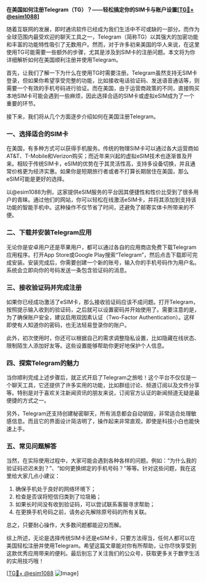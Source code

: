 **在美国如何注册Telegram（TG）？——轻松搞定你的SIM卡与账户设置[[TG💪+ @esim1088](https://t.me/s/esim1088)]**

随着互联网的发展，即时通讯软件已经成为我们生活中不可或缺的一部分。而作为全球范围内最受欢迎的聊天工具之一，Telegram（简称TG）以其强大的加密功能和丰富的功能特性吸引了无数用户。然而，对于许多初来美国的华人来说，在这里使用TG可能需要一些额外的步骤，尤其是涉及到SIM卡的注册问题。本文将为你详细解析如何在美国顺利注册并使用Telegram。

首先，让我们了解一下为什么在使用TG时需要注册。Telegram虽然支持无SIM卡登录，但如果你希望享受完整的功能，比如接收电话验证码、发送语音通话等，则需要一个有效的手机号码进行验证。而在美国，由于运营商政策的不同，直接购买本地SIM卡可能会遇到一些麻烦，因此选择合适的SIM卡或虚拟eSIM成为了一个重要的环节。

接下来，我们将从几个方面逐步介绍如何在美国注册Telegram。

### 一、选择适合的SIM卡

在美国，有多种方式可以获得手机服务。传统的物理SIM卡可以通过各大运营商如AT&T、T-Mobile和Verizon购买；而近年来兴起的虚拟eSIM技术也逐渐普及开来。相较于传统SIM卡，eSIM的优势在于其灵活性高，支持多设备切换，并且通常价格更为经济实惠。如果你是短期旅行者或者不打算长期居住在美国，那么eSIM可能是更好的选择。

以@esim1088为例，这家提供eSIM服务的平台因其便捷性和性价比受到了很多用户的青睐。通过他们的网站，你可以轻松在线激活eSIM卡，并将其添加到支持该功能的智能手机中。这种操作不仅节省了时间，还避免了邮寄实体卡所带来的不便。

### 二、下载并安装Telegram应用

无论你是安卓用户还是苹果用户，都可以通过各自的应用商店免费下载Telegram应用程序。打开App Store或Google Play搜索“Telegram”，然后点击下载即可完成安装。安装完成后，你需要创建一个新的账号，输入你的手机号码作为用户名。系统会立即向你的号码发送一条包含验证码的消息。

### 三、接收验证码并完成注册

如果你已经成功激活了eSIM卡，那么接收验证码应该不成问题。打开Telegram，按照提示输入收到的验证码，之后就可以设置密码并开始使用了。需要注意的是，为了确保账户安全，建议启用双因素认证（Two-Factor Authentication）。这样即使有人知道你的密码，也无法轻易登录你的账户。

此外，初次使用时，你还可以根据自己的需求调整隐私设置，比如隐藏在线状态、限制陌生人添加好友等。这些设置能够帮助你更好地保护个人信息。

### 四、探索Telegram的魅力

当你顺利完成上述步骤后，就正式开启了Telegram之旅啦！这个平台不仅仅是一个聊天工具，它还提供了许多实用的功能，比如群组讨论、频道订阅以及文件分享等。特别是对于喜欢关注新闻资讯的朋友来说，订阅官方认证的新闻频道无疑是最便捷的方式之一。

另外，Telegram还支持创建秘密聊天，所有消息都会自动销毁，非常适合处理敏感信息。而且它的界面设计简洁明了，操作起来非常直观，即使是科技小白也能快速上手。

### 五、常见问题解答

当然，在实际使用过程中，大家可能会遇到各种各样的问题。例如：“为什么我的验证码迟迟未到？”、“如何更换绑定的手机号码？”等等。针对这些问题，我在这里给大家几点小建议：

1. 确保手机处于良好的网络环境下；
2. 检查是否误将短信归类到了垃圾箱；
3. 如果长时间没有收到验证码，可以尝试联系客服寻求帮助；
4. 在更换手机号码之前，请务必先解除原号码的所有关联。

总之，只要耐心操作，大多数问题都能迎刃而解。

综上所述，无论是选择传统SIM卡还是eSIM卡，只要方法得当，任何人都可以在美国轻松注册并使用Telegram。希望这篇文章能对你有所帮助，让你尽快享受到这款优秀应用带来的便利。最后别忘了关注我们的公众号，获取更多关于数字生活的实用技巧哦！

[[TG💪+ @esim1088](https://t.me/s/esim1088) ![Image](https://i.postimg.cc/4NQfJmqS/Snipaste-2025-05-13-00-14-12.png)]